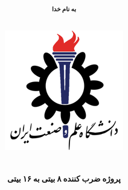 <div  style="direction: rtl;">
<h3 style="text-align: center;">  به نام خدا</h3>
<br>

<div style="text-align: center;">

![image](Files/IUST_logo_color.png)

</div>
<br>
<h2 style="text-align: center;">
پروژه ضرب کننده ۸ بیتی به ۱۶ بیتی
</h2>

</div>
